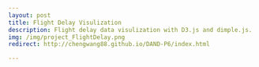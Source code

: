 ```yaml
---
layout: post
title: Flight Delay Visulization
description: Flight delay data visulization with D3.js and dimple.js.
img: /img/project_FlightDelay.png
redirect: http://chengwang88.github.io/DAND-P6/index.html

---
```


